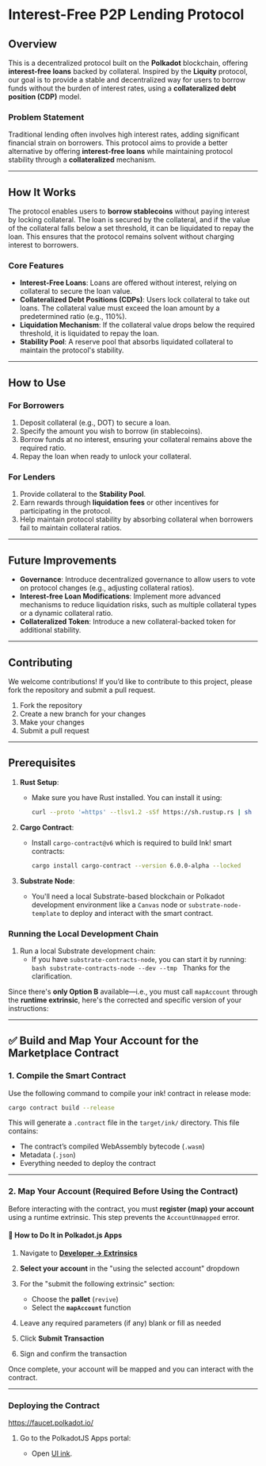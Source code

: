 # **Interest-Free P2P Lending Protocol**

## **Overview**

This is a decentralized protocol built on the **Polkadot** blockchain, offering **interest-free loans** backed by collateral. Inspired by the **Liquity** protocol, our goal is to provide a stable and decentralized way for users to borrow funds without the burden of interest rates, using a **collateralized debt position (CDP)** model.

### **Problem Statement**

Traditional lending often involves high interest rates, adding significant financial strain on borrowers. This protocol aims to provide a better alternative by offering **interest-free loans** while maintaining protocol stability through a **collateralized** mechanism.

---

## **How It Works**

The protocol enables users to **borrow stablecoins** without paying interest by locking collateral. The loan is secured by the collateral, and if the value of the collateral falls below a set threshold, it can be liquidated to repay the loan. This ensures that the protocol remains solvent without charging interest to borrowers.

### **Core Features**

- **Interest-Free Loans**: Loans are offered without interest, relying on collateral to secure the loan value.
- **Collateralized Debt Positions (CDPs)**: Users lock collateral to take out loans. The collateral value must exceed the loan amount by a predetermined ratio (e.g., 110%).
- **Liquidation Mechanism**: If the collateral value drops below the required threshold, it is liquidated to repay the loan.
- **Stability Pool**: A reserve pool that absorbs liquidated collateral to maintain the protocol's stability.

---

## **How to Use**

### **For Borrowers**

1. Deposit collateral (e.g., DOT) to secure a loan.
2. Specify the amount you wish to borrow (in stablecoins).
3. Borrow funds at no interest, ensuring your collateral remains above the required ratio.
4. Repay the loan when ready to unlock your collateral.

### **For Lenders**

1. Provide collateral to the **Stability Pool**.
2. Earn rewards through **liquidation fees** or other incentives for participating in the protocol.
3. Help maintain protocol stability by absorbing collateral when borrowers fail to maintain collateral ratios.

---

## **Future Improvements**

- **Governance**: Introduce decentralized governance to allow users to vote on protocol changes (e.g., adjusting collateral ratios).
- **Interest-free Loan Modifications**: Implement more advanced mechanisms to reduce liquidation risks, such as multiple collateral types or a dynamic collateral ratio.
- **Collateralized Token**: Introduce a new collateral-backed token for additional stability.

---

## **Contributing**

We welcome contributions! If you’d like to contribute to this project, please fork the repository and submit a pull request.

1. Fork the repository
2. Create a new branch for your changes
3. Make your changes
4. Submit a pull request

---

## Prerequisites

1. **Rust Setup**:

   - Make sure you have Rust installed. You can install it using:
     ```bash
     curl --proto '=https' --tlsv1.2 -sSf https://sh.rustup.rs | sh
     ```

2. **Cargo Contract**:

   - Install `cargo-contract@v6` which is required to build Ink! smart contracts:
     ```bash
     cargo install cargo-contract --version 6.0.0-alpha --locked
     ```

3. **Substrate Node**:
   - You'll need a local Substrate-based blockchain or Polkadot development environment like a `Canvas` node or `substrate-node-template` to deploy and interact with the smart contract.

### Running the Local Development Chain

1. Run a local Substrate development chain:
   - If you have `substrate-contracts-node`, you can start it by running:
     `bash
substrate-contracts-node --dev --tmp
`
     Thanks for the clarification.

Since there's **only Option B** available—i.e., you must call `mapAccount` through the **runtime extrinsic**, here's the corrected and specific version of your instructions:

---

## ✅ Build and Map Your Account for the Marketplace Contract

### 1. Compile the Smart Contract

Use the following command to compile your ink! contract in release mode:

```bash
cargo contract build --release
```

This will generate a `.contract` file in the `target/ink/` directory. This file contains:

- The contract’s compiled WebAssembly bytecode (`.wasm`)
- Metadata (`.json`)
- Everything needed to deploy the contract

---

### 2. Map Your Account (Required Before Using the Contract)

Before interacting with the contract, you must **register (map) your account** using a runtime extrinsic. This step prevents the `AccountUnmapped` error.

#### 🧭 How to Do It in Polkadot.js Apps

1. Navigate to [**Developer → Extrinsics**](https://polkadot.js.org/apps/#/extrinsics)
2. **Select your account** in the "using the selected account" dropdown
3. For the "submit the following extrinsic" section:

   - Choose the **pallet** (`revive`)
   - Select the **`mapAccount`** function

4. Leave any required parameters (if any) blank or fill as needed
5. Click **Submit Transaction**
6. Sign and confirm the transaction

Once complete, your account will be mapped and you can interact with the contract.

---

### Deploying the Contract

https://faucet.polkadot.io/

1. Go to the PolkadotJS Apps portal:

   - Open [UI ink](https://inkv6alpha.netlify.app/).

   <!-- problems I face, websocket couldn't work on brave,switched to chrome, if i emit event in ink v6! get `CodeRejected
The contract failed to compile or is missing the correct entry points.A more detailed error can be found on the node console if debug messages are enabledby supplying -lruntime::revive=debug``-->

2. Upload and Deploy the Contract:
   - Navigate to the "Contracts" tab and click on "Deploy Contract."
   - Upload the `.contract` file that was generated during the build process.
   - Set the initial parameters (if any) and deploy the contract.

### Interacting with the Contract

1. Once deployed, you can interact with the contract via the PolkadotJS UI
2. You can also run tests or write scripts to interact with the contract programmatically.

### Testing

- If you want to test the contract logic before deployment, write unit tests inside the contract using `#[ink::test]` and run:
  ```bash
  cargo test
  ```

## **License**

This project is licensed under the MIT License - see the [LICENSE](LICENSE) file for details.

---

## **Acknowledgments**

- Inspired by **Liquity Protocol** (interest-free loan model).
- Built using **Polkadot** and **Ink!** for decentralized smart contracts.
